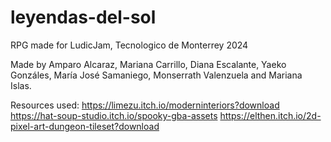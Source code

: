 # leyendas-del-sol
RPG made for LudicJam, Tecnologico de Monterrey 2024

Made by Amparo Alcaraz, Mariana Carrillo, Diana Escalante, Yaeko Gonzáles, María José Samaniego, Monserrath Valenzuela and Mariana Islas.

Resources used:
https://limezu.itch.io/moderninteriors?download
https://hat-soup-studio.itch.io/spooky-gba-assets
https://elthen.itch.io/2d-pixel-art-dungeon-tileset?download
